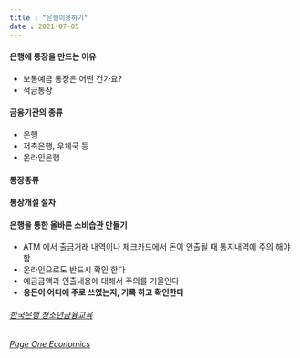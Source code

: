 ```yaml
---
title : "은행이용하기"
date : 2021-07-05
---
```

#### 은행에 통장을 만드는 이유
* 보통예금 통장은 어떤 건가요?
* 적금통장           
#### 금융기관의 종류    
* 은행
* 저축은행, 우체국 등
* 온라인은행
#### 통장종류

#### 통장개설 절차

#### 은행을 통한 올바른 소비습관 만들기
* ATM 에서 출금거래 내역이나 체크카드에서 돈이 인출될 때 통지내역에 주의 해야 함    
* 온라인으로도 반드시 확인 한다   
* 예금금액과 인출내용에 대해서 주의를 기울인다   
* **용돈이 어디에 주로 쓰였는지, 기록 하고 확인한다**  
  
###### [한국은행 청소년금융교육](http://www.bok.or.kr/portal/main/contents.do?menuNo=201040)
###### [Page One Economics](https://www.stlouisfed.org/education/page-one-economics-classroom-edition)
